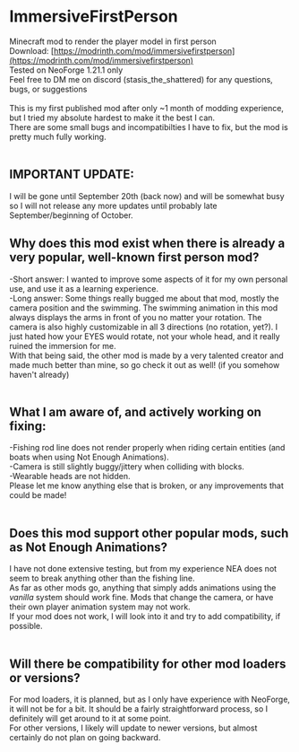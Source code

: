 # ImmersiveFirstPerson
Minecraft mod to render the player model in first person<br/>
Download: [https://modrinth.com/mod/immersivefirstperson](https://modrinth.com/mod/immersivefirstperson)<br/>
Tested on NeoForge 1.21.1 only<br/>
Feel free to DM me on discord (stasis_the_shattered) for any questions, bugs, or suggestions<br/>
<br/>
This is my first published mod after only ~1 month of modding experience, but I tried my absolute hardest to make it the best I can.<br/>
There are some small bugs and incompatibilties I have to fix, but the mod is pretty much fully working.<br/>
<br/>
## IMPORTANT UPDATE:<br/>
I will be gone until September 20th (back now) and will be somewhat busy so I will not release any more updates until probably late September/beginning of October.<br/>
## Why does this mod exist when there is already a very popular, well-known first person mod?<br/>
  -Short answer: I wanted to improve some aspects of it for my own personal use, and use it as a learning experience.<br/>
  -Long answer: Some things really bugged me about that mod, mostly the camera position and the swimming. The swimming animation in this mod always displays the arms in front of you no matter your rotation. The camera is also highly customizable in all 3 directions (no 
  rotation, yet?). I just hated how your EYES would rotate, not your whole head, and it really ruined the immersion for me.<br/>
  With that being said, the other mod is made by a very talented creator and made much better than mine, so go check it out as well! (if you somehow haven't already)<br/>
<br/>
## What I am aware of, and actively working on fixing:<br/>
  -Fishing rod line does not render properly when riding certain entities (and boats when using Not Enough Animations).<br/>
  -Camera is still slightly buggy/jittery when colliding with blocks.<br/>
  -Wearable heads are not hidden.<br/>
  Please let me know anything else that is broken, or any improvements that could be made!<br/>
<br/>
## Does this mod support other popular mods, such as Not Enough Animations?<br/>
  I have not done extensive testing, but from my experience NEA does not seem to break anything other than the fishing line.<br/>
  As far as other mods go, anything that simply adds animations using the *vanilla* system should work fine. Mods that change the camera, or have their own player animation system may not work.<br/> 
  If your mod does not work, I will look into it and try to add compatibility, if possible.<br/>
<br/>
## Will there be compatibility for other mod loaders or versions?<br/>
  For mod loaders, it is planned, but as I only have experience with NeoForge, it will not be for a bit. It should be a fairly straightforward process, so I definitely will get around to it at some point.<br/>
  For other versions, I likely will update to newer versions, but almost certainly do not plan on going backward.
